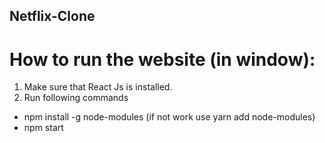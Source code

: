 ## Netflix-Clone
# How to run the website (in window):
1. Make sure that React Js is installed.
2. Run following commands
- npm install -g node-modules (if not work use yarn add node-modules)
- npm start
